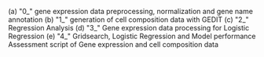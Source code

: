 (a) "0_" gene expression data preprocessing, normalization and gene name annotation
(b) "1_" generation of cell composition data with GEDIT
(c) "2_" Regression Analysis
(d) "3_" Gene expression data processing for Logistic Regression
(e) "4_" Gridsearch, Logistic Regression and Model performance Assessment script of Gene expression and cell composition data
